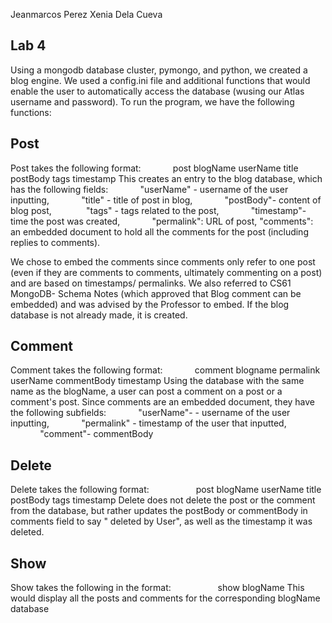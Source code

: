 Jeanmarcos Perez
Xenia Dela Cueva

## Lab 4 
Using a mongodb database cluster, pymongo, and python, we created a blog engine. We used a config.ini file and additional functions that would enable the user to automatically access the database (wusing our Atlas username and password). To run the program, we have the following functions:


## Post
Post takes the following format:
&nbsp;&nbsp;&nbsp;&nbsp;&nbsp;&nbsp;&nbsp;&nbsp;&nbsp;&nbsp;&nbsp;&nbsp;post blogName userName title postBody tags timestamp
This creates an entry to the blog database, which has the following fields:
&nbsp;&nbsp;&nbsp;&nbsp;&nbsp;&nbsp;&nbsp;&nbsp;&nbsp;&nbsp;&nbsp;&nbsp;"userName" - username of the user inputting,
&nbsp;&nbsp;&nbsp;&nbsp;&nbsp;&nbsp;&nbsp;&nbsp;&nbsp;&nbsp;&nbsp;&nbsp;"title" - title of post in blog,
&nbsp;&nbsp;&nbsp;&nbsp;&nbsp;&nbsp;&nbsp;&nbsp;&nbsp;&nbsp;&nbsp;&nbsp;"postBody"- content of blog post,
&nbsp;&nbsp;&nbsp;&nbsp;&nbsp;&nbsp;&nbsp;&nbsp;&nbsp;&nbsp;&nbsp;&nbsp; "tags" - tags related to the post,
&nbsp;&nbsp;&nbsp;&nbsp;&nbsp;&nbsp;&nbsp;&nbsp;&nbsp;&nbsp;&nbsp;&nbsp;"timestamp"- time the post was created,
&nbsp;&nbsp;&nbsp;&nbsp;&nbsp;&nbsp;&nbsp;&nbsp;&nbsp;&nbsp;&nbsp;&nbsp;"permalink": URL of post,
"comments": an embedded document to hold all the comments for the post (including replies to comments). 

We chose to embed the comments since comments only refer to one post (even if they are comments to comments, ultimately commenting on a post) and are based on timestamps/ permalinks. We also referred to CS61 MongoDB- Schema Notes (which approved that Blog comment can be embedded) and was advised by the Professor to embed.  If the blog database is not already made, it is created.

## Comment
Comment takes the following format:
&nbsp;&nbsp;&nbsp;&nbsp;&nbsp;&nbsp;&nbsp;&nbsp;&nbsp;&nbsp;&nbsp;&nbsp;comment blogname permalink userName commentBody timestamp
Using the database with the same name as the blogName, a user can post a comment on a post or a comment's post. Since comments are an embedded document, they have the following subfields:
&nbsp;&nbsp;&nbsp;&nbsp;&nbsp;&nbsp;&nbsp;&nbsp;&nbsp;&nbsp;&nbsp;&nbsp;"userName"-  - username of the user inputting,
&nbsp;&nbsp;&nbsp;&nbsp;&nbsp;&nbsp;&nbsp;&nbsp;&nbsp;&nbsp;&nbsp;&nbsp;"permalink" - timestamp of the user that inputted,
&nbsp;&nbsp;&nbsp;&nbsp;&nbsp;&nbsp;&nbsp;&nbsp;&nbsp;&nbsp;&nbsp;&nbsp;"comment"- commentBody

## Delete
Delete takes the following format:
&nbsp;&nbsp;&nbsp;&nbsp;&nbsp;&nbsp;&nbsp;&nbsp;&nbsp;&nbsp;&nbsp;&nbsp;&nbsp;&nbsp;&nbsp;&nbsp;&nbsp;&nbsp;post blogName userName title postBody tags timestamp
Delete does not delete the post or the comment from the database, but rather updates the postBody or commentBody in comments field to say " deleted by User", as well as the timestamp it was deleted.

## Show
Show takes the following in the format:
&nbsp;&nbsp;&nbsp;&nbsp;&nbsp;&nbsp;&nbsp;&nbsp;&nbsp;&nbsp;&nbsp;&nbsp;&nbsp;&nbsp;&nbsp;&nbsp;&nbsp;&nbsp;show blogName
This would display all the posts and comments for the corresponding blogName database



